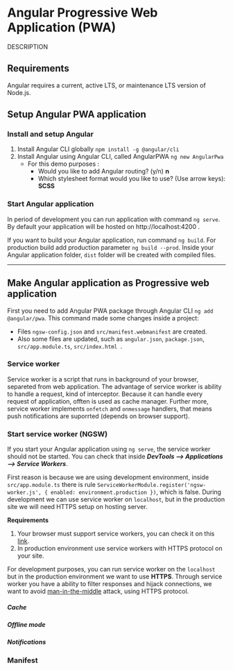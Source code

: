 # Angular Progressive Web Application (PWA)
DESCRIPTION

## Requirements
Angular requires a current, active LTS, or maintenance LTS version of Node.js.

## Setup Angular PWA application
### Install and setup Angular
1. Install Angular CLI globally ```npm install -g @angular/cli```
2. Install Angular using Angular CLI, called AngularPWA ```ng new AngularPwa```
    - For this demo purposes :
         - Would you like to add Angular routing? (y/n) **n**
         - Which stylesheet format would you like to use? (Use arrow keys): **SCSS**

### Start Angular application
In period of development you can run application with command ```ng serve```.   
By default your application will be hosted on http://localhost:4200 .  

If you want to build your Angular application, run command ```ng build```. For production build add production parameter ```ng build --prod```. 
Inside your Angular application folder, ``dist`` folder will be created with compiled files.

___
## Make Angular application as Progressive web application
First you need to add Angular PWA package through Angular CLI ```ng add @angular/pwa```. This command made some changes inside a project: 

- Files ```ngsw-config.json``` and ```src/manifest.webmanifest``` are created.
- Also some files are updated, such as ```angular.json```, ```package.json```, ```src/app.module.ts```, ```src/index.html ```.

### Service worker
Service worker is a script that runs in background of your browser, separeted from web application. The advantage of service worker is ability to handle a request, kind of interceptor. Because it can handle every request of application, offten is used as cache manager. Further more, service worker implements ```onfetch``` and ```onmessage``` handlers, that means push notifications are suporrted (depends on browser support).

### Start service worker (NGSW)
If you start your Angular application using ```ng serve```, the service worker should not be started.
You can check that inside ***DevTools --> Applications --> Service Workers***.

First reason is because we are using development environment, inside ```src/app.module.ts``` there is rule ```ServiceWorkerModule.register('ngsw-worker.js', { enabled: environment.production })```, which is false. During development we can use service worker on ```localhost```, but in the production site we will need HTTPS setup on hosting server.

**Requirements**
1. Your browser must support service workers, you can check it on this [link]('https://caniuse.com/serviceworkers').
2. In production environment use service workers with HTTPS protocol on your site.

For development purposes, you can run service worker on the ```localhost``` but in the production environment we want to use **HTTPS**. Through service worker you have a ability to filter responses and hijack connections, we want to avoid [man-in-the-middle](https://en.wikipedia.org/wiki/Man-in-the-middle_attack) attack, using HTTPS protocol.

 ##### Cache

 ##### Offline mode

 ##### Notifications

### Manifest 

